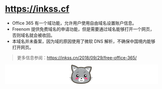 # https://inkss.cf

* Office 365 有一个域功能，允许用户使用自由域名设置账户信息。
* Freenom 提供免费域名的申请功能，但是需要通过域名能够打开一个网页，否则域名就会被收回。
* 本域名并未备案，因为域的原因使用了微软 DNS 解析，不确保中国境内能够打开网页。

> 更多信息参阅：https://inkss.cn/2018/09/29/free-office-365/

![1538491996529](assets/1538491996529.png)